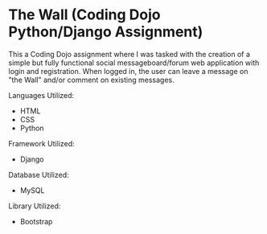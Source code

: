 # The Wall (Coding Dojo Python/Django Assignment)

This a Coding Dojo assignment where I was tasked with the creation of a simple but fully functional social messageboard/forum web application with login and registration.  When logged in, the user can leave a message on "the Wall" and/or comment on existing messages. 

Languages Utilized:
<ul>
  <li>HTML</li>
  <li>CSS</li>
  <li>Python</li>
</ul>

Framework Utilized:
<ul>
  <li>Django</li>
</ul>

Database Utilized:
<ul>
  <li>MySQL</li>
</ul>

Library Utilized:
<ul>
  <li>Bootstrap</li>
</ul>
